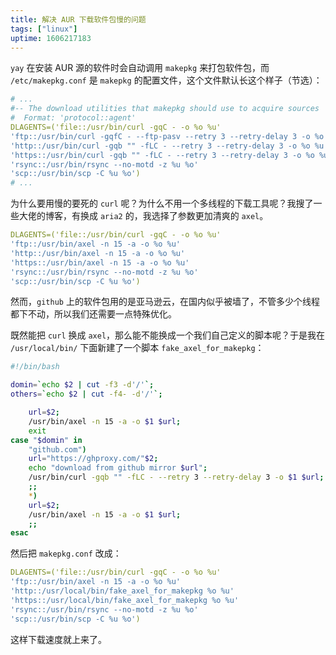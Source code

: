 ```yaml
---
title: 解决 AUR 下载软件包慢的问题
tags: ["linux"]
uptime: 1606217183
---
```


`yay` 在安装 AUR 源的软件时会自动调用 `makepkg` 来打包软件包，而 `/etc/makepkg.conf` 是 `makepkg` 的配置文件，这个文件默认长这个样子（节选）：

```yaml
# ...
#-- The download utilities that makepkg should use to acquire sources
#  Format: 'protocol::agent'
DLAGENTS=('file::/usr/bin/curl -gqC - -o %o %u'
'ftp::/usr/bin/curl -gqfC - --ftp-pasv --retry 3 --retry-delay 3 -o %o %u'
'http::/usr/bin/curl -gqb "" -fLC - --retry 3 --retry-delay 3 -o %o %u'
'https::/usr/bin/curl -gqb "" -fLC - --retry 3 --retry-delay 3 -o %o %u'
'rsync::/usr/bin/rsync --no-motd -z %u %o'
'scp::/usr/bin/scp -C %u %o')
# ...
```

为什么要用慢的要死的 `curl` 呢？为什么不用一个多线程的下载工具呢？我搜了一些大佬的博客，有换成 `aria2` 的，我选择了参数更加清爽的 `axel`。

```yaml
DLAGENTS=('file::/usr/bin/curl -gqC - -o %o %u'
'ftp::/usr/bin/axel -n 15 -a -o %o %u'
'http::/usr/bin/axel -n 15 -a -o %o %u'
'https::/usr/bin/axel -n 15 -a -o %o %u'
'rsync::/usr/bin/rsync --no-motd -z %u %o'
'scp::/usr/bin/scp -C %u %o')
```

然而，`github` 上的软件包用的是亚马逊云，在国内似乎被墙了，不管多少个线程都下不动，所以我们还需要一点特殊优化。

既然能把 `curl` 换成 `axel`，那么能不能换成一个我们自己定义的脚本呢？于是我在 `/usr/local/bin/` 下面新建了一个脚本 `fake_axel_for_makepkg`：

```bash
#!/bin/bash

domin=`echo $2 | cut -f3 -d'/'`;
others=`echo $2 | cut -f4- -d'/'`;

    url=$2;
    /usr/bin/axel -n 15 -a -o $1 $url;
    exit
case "$domin" in
    "github.com")
    url="https://ghproxy.com/"$2;
    echo "download from github mirror $url";
    /usr/bin/curl -gqb "" -fLC - --retry 3 --retry-delay 3 -o $1 $url;
    ;;
    *)
    url=$2;
    /usr/bin/axel -n 15 -a -o $1 $url;
    ;;
esac
```

然后把 `makepkg.conf` 改成：

```yaml
DLAGENTS=('file::/usr/bin/curl -gqC - -o %o %u'
'ftp::/usr/bin/axel -n 15 -a -o %o %u'
'http::/usr/local/bin/fake_axel_for_makepkg %o %u'
'https::/usr/local/bin/fake_axel_for_makepkg %o %u'
'rsync::/usr/bin/rsync --no-motd -z %u %o'
'scp::/usr/bin/scp -C %u %o')
```

这样下载速度就上来了。
